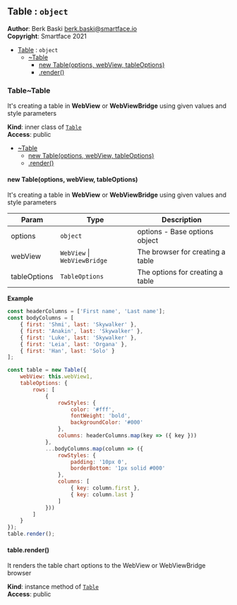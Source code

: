 <a name="module_Table"></a>

## Table : <code>object</code>
**Author**: Berk Baski <berk.baski@smartface.io>  
**Copyright**: Smartface 2021  

* [Table](#module_Table) : <code>object</code>
    * [~Table](#module_Table..Table)
        * [new Table(options, webView, tableOptions)](#new_module_Table..Table_new)
        * [.render()](#module_Table..Table+render)

<a name="module_Table..Table"></a>

### Table~Table
It's creating a table in **WebView** or **WebViewBridge** using given values and style parameters

**Kind**: inner class of [<code>Table</code>](#module_Table)  
**Access**: public  

* [~Table](#module_Table..Table)
    * [new Table(options, webView, tableOptions)](#new_module_Table..Table_new)
    * [.render()](#module_Table..Table+render)

<a name="new_module_Table..Table_new"></a>

#### new Table(options, webView, tableOptions)
It's creating a table in **WebView** or **WebViewBridge** using given values and style parameters


| Param | Type | Description |
| --- | --- | --- |
| options | <code>object</code> | options - Base options object |
| webView | <code>WebView</code> \| <code>WebViewBridge</code> | The browser for creating a table |
| tableOptions | <code>TableOptions</code> | The options for creating a table |

**Example**  
```js
const headerColumns = ['First name', 'Last name'];
const bodyColumns = [
    { first: 'Shmi', last: 'Skywalker' },
    { first: 'Anakin', last: 'Skywalker' },
    { first: 'Luke', last: 'Skywalker' },
    { first: 'Leia', last: 'Organa' },
    { first: 'Han', last: 'Solo' }
];

const table = new Table({
    webView: this.webView1,
    tableOptions: {
        rows: [
            {
                rowStyles: {
                    color: '#fff',
                    fontWeight: 'bold',
                    backgroundColor: '#000'
                },
                columns: headerColumns.map(key => ({ key }))
            },
            ...bodyColumns.map(column => ({
                rowStyles: {
                    padding: '10px 0',
                    borderBottom: '1px solid #000'
                },
                columns: [
                    { key: column.first },
                    { key: column.last }
                ]
            }))
        ]
    }
});
table.render();
```
<a name="module_Table..Table+render"></a>

#### table.render()
It renders the table chart options to the WebView or WebViewBridge browser

**Kind**: instance method of [<code>Table</code>](#module_Table..Table)  
**Access**: public  
